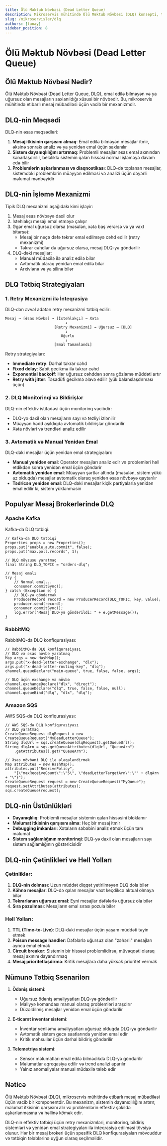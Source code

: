 ```yaml
---
title: Ölü Məktub Növbəsi (Dead Letter Queue)
description: Mikroservis mühitində Ölü Məktub Növbəsi (DLQ) konsepti, tətbiqi və faydaları
slug: /mikroservisler/dlq
authors: [tunay]
sidebar_position: 8
---
```


# Ölü Məktub Növbəsi (Dead Letter Queue)

## Ölü Məktub Növbəsi Nədir?

Ölü Məktub Növbəsi (Dead Letter Queue, DLQ), emal edilə bilməyən və ya uğursuz olan mesajların saxlanıldığı xüsusi bir növbədir. Bu, mikroservis mühitində etibarlı mesaj mübadiləsi üçün vacib bir mexanizmdir.

## DLQ-nin Məqsədi

DLQ-nin əsas məqsədləri:

1. **Mesaj itkisinin qarşısını almaq**: Emal edilə bilməyən mesajlar itmir, əksinə sonrakı analiz və ya yenidən emal üçün saxlanılır
2. **Sistem dayanıqlılığını artırmaq**: Problemli mesajlar əsas emal axınından kənarlaşdırılır, beləliklə sistemin qalan hissəsi normal işləməyə davam edə bilir
3. **Problemlərin aşkarlanması və diaqnostikası**: DLQ-də toplanan mesajlar, sistemdəki problemlərin müəyyən edilməsi və analizi üçün dəyərli məlumat mənbəyidir

## DLQ-nin İşləmə Mexanizmi

Tipik DLQ mexanizmi aşağıdakı kimi işləyir:

1. Mesaj əsas növbəyə daxil olur
2. İstehlakçı mesajı emal etməyə çalışır
3. Əgər emal uğursuz olarsa (məsələn, xəta baş verərsə və ya vaxt bitərsə):
   - Mesaj bir neçə dəfə təkrar emal edilməyə cəhd edilir (retry mexanizmi)
   - Təkrar cəhdlər də uğursuz olarsa, mesaj DLQ-yə göndərilir
4. DLQ-dəki mesajlar:
   - Manual müdaxilə ilə analiz edilə bilər
   - Avtomatik olaraq yenidən emal edilə bilər
   - Arxivlənə və ya silinə bilər

## DLQ Tətbiq Strategiyaları

### 1. Retry Mexanizmi ilə İnteqrasiya

DLQ-dən əvvəl adətən retry mexanizmi tətbiq edilir:

```
Mesaj → [Əsas Növbə] → [İstehlakçı] → Xəta
                           ↓
                      [Retry Mexanizmi] → Uğursuz → [DLQ]
                           ↓
                         Uğurlu
                           ↓
                      [Emal Tamamlandı]
```

Retry strategiyaları:
- **Immediate retry**: Dərhal təkrar cəhd
- **Fixed delay**: Sabit gecikmə ilə təkrar cəhd
- **Exponential backoff**: Hər uğursuz cəhddən sonra gözləmə müddəti artır
- **Retry with jitter**: Təsadüfi gecikmə əlavə edilir (yük balanslaşdırması üçün)

### 2. DLQ Monitorinqi və Bildirişlər

DLQ-nin effektiv istifadəsi üçün monitorinq vacibdir:
- DLQ-yə daxil olan mesajların sayı və tezliyi izlənilir
- Müəyyən hədd aşıldıqda avtomatik bildirişlər göndərilir
- Xəta növləri və trendləri analiz edilir

### 3. Avtomatik və Manual Yenidən Emal

DLQ-dəki mesajlar üçün yenidən emal strategiyaları:

- **Manual yenidən emal**: Operator mesajları analiz edir və problemləri həll etdikdən sonra yenidən emal üçün göndərir
- **Avtomatik yenidən emal**: Müəyyən şərtlər altında (məsələn, sistem yükü az olduqda) mesajlar avtomatik olaraq yenidən əsas növbəyə qaytarılır
- **Tədricən yenidən emal**: DLQ-dəki mesajlar kiçik partiyalarla yenidən emal edilir ki, sistem yüklənməsin

## Populyar Mesaj Brokerlərində DLQ

### Apache Kafka

Kafka-da DLQ tətbiqi:
```
// Kafka-da DLQ tətbiqi
Properties props = new Properties();
props.put("enable.auto.commit", false);
props.put("max.poll.records", 1);

// DLQ mövzusu yaratmaq
final String DLQ_TOPIC = "orders-dlq";

// Mesaj emalı
try {
    // Normal emal...
    consumer.commitSync();
} catch (Exception e) {
    // DLQ-yə göndərmək
    ProducerRecord record = new ProducerRecord(DLQ_TOPIC, key, value);
    producer.send(record);
    consumer.commitSync();
    log.error("Mesaj DLQ-yə göndərildi: " + e.getMessage());
}
```

### RabbitMQ

RabbitMQ-da DLQ konfiqurasiyası:
```
// RabbitMQ-da DLQ konfiqurasiyası
// DLQ və əsas növbə yaratmaq
Map args = new HashMap();
args.put("x-dead-letter-exchange", "dlx");
args.put("x-dead-letter-routing-key", "dlq");
channel.queueDeclare("main-queue", true, false, false, args);

// DLQ üçün exchange və növbə
channel.exchangeDeclare("dlx", "direct");
channel.queueDeclare("dlq", true, false, false, null);
channel.queueBind("dlq", "dlx", "dlq");
```

### Amazon SQS

AWS SQS-də DLQ konfiqurasiyası:
```
// AWS SQS-də DLQ konfiqurasiyası
// DLQ yaratmaq
CreateQueueRequest dlqRequest = new CreateQueueRequest("MyDeadLetterQueue");
String dlqUrl = sqs.createQueue(dlqRequest).getQueueUrl();
String dlqArn = sqs.getQueueAttributes(dlqUrl, "QueueArn")
    .getAttributes().get("QueueArn");

// Əsas növbəni DLQ ilə əlaqələndirmək
Map attributes = new HashMap();
attributes.put("RedrivePolicy", 
    "{\"maxReceiveCount\":\"5\", \"deadLetterTargetArn\":\"" + dlqArn + "\"}");
CreateQueueRequest request = new CreateQueueRequest("MyQueue");
request.setAttributes(attributes);
sqs.createQueue(request);
```

## DLQ-nin Üstünlükləri

- **Dayanıqlılıq**: Problemli mesajlar sistemin qalan hissəsini bloklamır
- **Məlumat itkisinin qarşısını alma**: Heç bir mesaj itmir
- **Debugging imkanları**: Xətaların səbəbini analiz etmək üçün tam məlumat
- **Sistem sağlamlığının monitorinqi**: DLQ-yə daxil olan mesajların sayı sistem sağlamlığının göstəricisidir

## DLQ-nin Çətinlikləri və Həll Yolları

### Çətinliklər:

1. **DLQ-nin dolması**: Uzun müddət diqqət yetirilməyən DLQ dola bilər
2. **Köhnə mesajlar**: DLQ-də qalan mesajlar vaxt keçdikcə aktual olmaya bilər
3. **Təkrarlanan uğursuz emal**: Eyni mesajlar dəfələrlə uğursuz ola bilər
4. **Sıra pozulması**: Mesajların emal sırası pozula bilər

### Həll Yolları:

1. **TTL (Time-to-Live)**: DLQ-dəki mesajlar üçün yaşam müddəti təyin etmək
2. **Poison message handler**: Dəfələrlə uğursuz olan "zəhərli" mesajları ayrıca emal etmək
3. **Circuit breaker**: Sistemin bir hissəsi problemlidirsə, müvəqqəti olaraq mesaj axınını dayandırmaq
4. **Mesaj prioritetləşdirmə**: Kritik mesajlara daha yüksək prioritet vermək

## Nümunə Tətbiq Ssenarilərı

1. **Ödəniş sistemi**:
   - Uğursuz ödəniş əməliyyatları DLQ-yə göndərilir
   - Maliyyə komandası manual olaraq problemləri araşdırır
   - Düzəldilmiş mesajlar yenidən emal üçün göndərilir

2. **E-ticarət inventar sistemi**:
   - İnventar yeniləmə əməliyyatları uğursuz olduqda DLQ-yə göndərilir
   - Avtomatik sistem gecə saatlarında yenidən emal edir
   - Kritik məhsullar üçün dərhal bildiriş göndərilir

3. **Telemetriya sistemi**:
   - Sensor məlumatları emal edilə bilmədikdə DLQ-yə göndərilir
   - Məlumatlar aqreqasiya edilir və trend analizi aparılır
   - Yalnız anomaliyalar manual müdaxilə tələb edir

## Nəticə

Ölü Məktub Növbəsi (DLQ), mikroservis mühitində etibarlı mesaj mübadiləsi üçün vacib bir komponentdir. Bu mexanizm, sistemin dayanıqlılığını artırır, məlumat itkisinin qarşısını alır və problemlərin effektiv şəkildə aşkarlanmasına və həllinə kömək edir.

DLQ-nin effektiv tətbiqi üçün retry mexanizmləri, monitorinq, bildiriş sistemləri və yenidən emal strategiyaları ilə inteqrasiya edilməsi tövsiyə olunur. Hər bir mesaj brokeri üçün spesifik DLQ konfiqurasiyaları mövcuddur və tətbiqin tələblərinə uyğun olaraq seçilməlidir.

